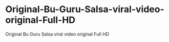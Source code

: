 # Original-Bu-Guru-Salsa-viral-video-original-Full-HD
Original Bu Guru Salsa viral video original Full HD

